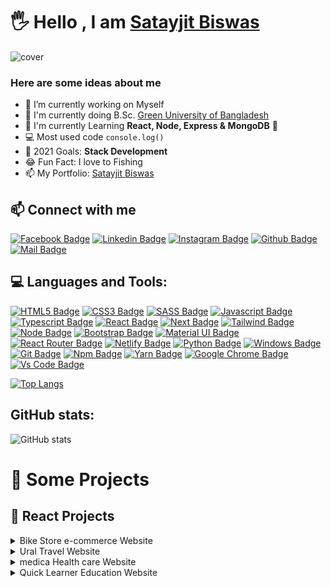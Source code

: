 # 🖐 Hello , I am [Satayjit Biswas](https://coderchef.net/templatemonster/coderchef/)


![cover](https://i.ibb.co/2hd2mhL/Happy-Holidays.png)
### Here are some ideas about me

- 🔭 I’m currently working on Myself
- 🏫 I'm currently doing B.Sc. [Green University of Bangladesh](https://green.edu.bd/)
- 🌱 I'm currently Learning **React, Node, Express & MongoDB** 🤣
- 💻 Most used code `console.log()`
- 🎯 2021 Goals: **Stack Development**
- 😂 Fun Fact: I love to Fishing
- 📫 My Portfolio: [Satayjit Biswas](https://coderchef.net/templatemonster/coderchef/)




## 📫 Connect with me



[![Facebook Badge](https://img.shields.io/badge/Facebook-1877F2?style=for-the-badge&logo=facebook&logoColor=white)](https://www.facebook.com/satayjit.biswas.1/)
[![Linkedin Badge](https://img.shields.io/badge/LinkedIn-0077B5?style=for-the-badge&logo=linkedin&logoColor=white)](https://www.linkedin.com/in/satayjit-biswas-240407185/)
[![Instagram Badge](https://img.shields.io/badge/Instagram-E4405F?style=for-the-badge&logo=instagram&logoColor=white)](https://www.instagram.com/satayjitbiswastitu/)
[![Github Badge](https://img.shields.io/badge/GitHub-100000?style=for-the-badge&logo=github&logoColor=white)](https://github.com/Satayjit-Biswas)
[![Mail Badge](https://img.shields.io/badge/Gmail-D14836?style=for-the-badge&logo=gmail&logoColor=white)](mailto:satayjitbiswas1@gmail.com)


## 💻 Languages and Tools:
[![HTML5 Badge](https://img.shields.io/badge/HTML5-E34F26?style=for-the-badge&logo=html5&logoColor=white)](#)
[![CSS3 Badge](https://img.shields.io/badge/CSS3-1572B6?style=for-the-badge&logo=css3&logoColor=white)](#)
[![SASS Badge](https://img.shields.io/badge/Sass-CC6699?style=for-the-badge&logo=sass&logoColor=white)](#)
[![Javascript Badge](https://img.shields.io/badge/JavaScript-F7DF1E?style=for-the-badge&logo=javascript&logoColor=black)](#)
[![Typescript Badge](https://img.shields.io/badge/typeScript-0078D6?style=for-the-badge&logo=typeScript&logoColor=white)](#)
[![React Badge](https://img.shields.io/badge/React-20232A?style=for-the-badge&logo=react&logoColor=61DAFB)](#)
[![Next Badge](https://img.shields.io/badge/NextJS-000?style=for-the-badge&logo=nextjs&logoColor=61DAFB)](#)
[![Tailwind Badge](https://img.shields.io/badge/Tailwind_CSS-38B2AC?style=for-the-badge&logo=tailwind-css&logoColor=white)](#)
[![Node Badge](https://img.shields.io/badge/Node.js-43853D?style=for-the-badge&logo=node.js&logoColor=white)](#)
[![Bootstrap Badge](https://img.shields.io/badge/Bootstrap-563D7C?style=for-the-badge&logo=bootstrap&logoColor=white)](#)
[![Material UI Badge](https://img.shields.io/badge/Material--UI-0081CB?style=for-the-badge&logo=material-ui&logoColor=white)](#)
[![React Router Badge](https://img.shields.io/badge/React_Router-CA4245?style=for-the-badge&logo=react-router&logoColor=white)](#)
[![Netlify Badge](https://img.shields.io/badge/Netlify-00C7B7?style=for-the-badge&logo=netlify&logoColor=white)](#)
[![Python Badge](https://img.shields.io/badge/Python-14354C?style=for-the-badge&logo=python&logoColor=white)](#)
[![Windows Badge](https://img.shields.io/badge/Windows-0078D6?style=for-the-badge&logo=windows&logoColor=white)](#)
[![Git Badge](https://img.shields.io/badge/git-f34f29?style=for-the-badge&logo=git&logoColor=white)](#)
[![Npm Badge](https://img.shields.io/badge/npm-d7141a?style=for-the-badge&logo=npm&logoColor=white)](#)
[![Yarn Badge](https://img.shields.io/badge/yarn-0078D6?style=for-the-badge&logo=yarn&logoColor=white)](#)
[![Google Chrome Badge](https://img.shields.io/badge/google_chrome-556532?style=for-the-badge&logo=googlechrome&logoColor=white)](#)
[![Vs Code Badge](https://img.shields.io/badge/Visual_Studio_Code-0078D6?style=for-the-badge&logo=visualstudiocode&logoColor=white)](#)

[![Top Langs](https://github-readme-stats.vercel.app/api/top-langs/?username=Satayjit-Biswas&layout=compact)](https://github.com/Satayjit-Biswas/github-readme-stats)

## GitHub stats:

![GitHub stats](https://github-readme-stats.vercel.app/api?username=Satayjit-Biswas&show_icons=true&theme=merko)


# 🚀 Some Projects

## 📢 React Projects
<details>
<summary>Bike Store e-commerce Website</summary>

1. Live Demo: https://bike-store-a5d20.web.app/
2. Github Code: https://github.com/Satayjit-Biswas/Bike-Store.git
3. Technology : React JS, Bootstrap CSS , firebase , mongodb , node
![ss](https://i.ibb.co/0MzgqsZ/screencapture-bike-store-a5d20-web-app-2021-11-17-01-05-46.png)
</details>


<details>
<summary>Ural Travel Website</summary>

1. Live Demo: https://ural-64499.web.app/
2. Github Code: https://github.com/Satayjit-Biswas/ural
3. Technology : React JS, Bootstrap CSS , firebase , mongodb , node
![ss](https://i.ibb.co/ftDFcn4/screencapture-ural-64499-web-app-2021-11-17-01-03-31-1.png)
</details>


<details>
<summary>medica Health care Website</summary>

1. Live Demo: https://medica-390f6.web.app/
2. Github Code: https://github.com/Satayjit-Biswas/medica.git
3. Technology : React JS, Bootstrap CSS
![ss](https://i.ibb.co/Fgh9NN6/screencapture-medica-390f6-web-app-2021-11-17-00-56-42.png)
</details>

<details>
<summary>Quick Learner Education Website</summary>

1. Live Demo: https://thirsty-saha-83cc35.netlify.app/
2. Github Code: https://github.com/Satayjit-Biswas/quick-lerner.git
3. Technology : React JS, Bootstrap CSS
![ss](https://i.ibb.co/jgsbxhY/screencapture-thirsty-saha-83cc35-netlify-app-2021-11-17-00-21-10.png)
</details>
